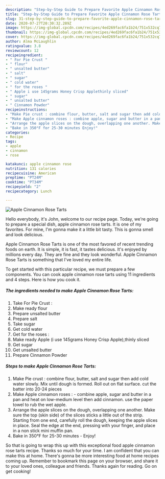```yaml
---
description: "Step-by-Step Guide to Prepare Favorite Apple Cinnamon Rose Tarts"
title: "Step-by-Step Guide to Prepare Favorite Apple Cinnamon Rose Tarts"
slug: 31-step-by-step-guide-to-prepare-favorite-apple-cinnamon-rose-tarts
date: 2020-07-27T20:30:32.289Z
image: https://img-global.cpcdn.com/recipes/4ed269fac6fa1b24/751x532cq70/apple-cinnamon-rose-tarts-recipe-main-photo.jpg
thumbnail: https://img-global.cpcdn.com/recipes/4ed269fac6fa1b24/751x532cq70/apple-cinnamon-rose-tarts-recipe-main-photo.jpg
cover: https://img-global.cpcdn.com/recipes/4ed269fac6fa1b24/751x532cq70/apple-cinnamon-rose-tarts-recipe-main-photo.jpg
author: Alma McLaughlin
ratingvalue: 3.8
reviewcount: 12
recipeingredient:
- " For Pie Crust "
- " flour"
- " unsalted butter"
- " salt"
- " sugar"
- " cold water"
- " for the roses "
- " Apple i use 145grams Honey Crisp Applethinly sliced"
- " sugar"
- " unsalted butter"
- " Cinnamon Powder"
recipeinstructions:
- "Make Pie crust : combine flour, butter, salt and sugar then add cold water slowly. Mix until dough is formed. Roll out on flat surface. cut the batter into 20-24 pieces"
- "Make Apple cinnamon roses : combine apple, sugar and butter in a pan and heat on low-medium level then add cinnamon. use the paper towel to rub the wet apple."
- "Arrange the apple slices on the dough, overlapping one another. Make sure the top (skin side) of the slices sticks a little out of the strip. Starting from one end, carefully roll the dough, keeping the apple slices in place. Seal the edge at the end, pressing with your finger, and place in a non stick mini muffin pan."
- "Bake in 350°F for 25-30 minutes Enjoy!"
categories:
- Recipe
tags:
- apple
- cinnamon
- rose

katakunci: apple cinnamon rose 
nutrition: 131 calories
recipecuisine: American
preptime: "PT24M"
cooktime: "PT34M"
recipeyield: "2"
recipecategory: Lunch

---
```



![Apple Cinnamon Rose Tarts](https://img-global.cpcdn.com/recipes/4ed269fac6fa1b24/751x532cq70/apple-cinnamon-rose-tarts-recipe-main-photo.jpg)

Hello everybody, it's John, welcome to our recipe page. Today, we're going to prepare a special dish, apple cinnamon rose tarts. It is one of my favorites. For mine, I'm gonna make it a little bit tasty. This is gonna smell and look delicious.

Apple Cinnamon Rose Tarts is one of the most favored of recent trending foods on earth. It is simple, it is fast, it tastes delicious. It's enjoyed by millions every day. They are fine and they look wonderful. Apple Cinnamon Rose Tarts is something that I've loved my entire life.




To get started with this particular recipe, we must prepare a few components. You can cook apple cinnamon rose tarts using 11 ingredients and 4 steps. Here is how you cook it.

##### The ingredients needed to make Apple Cinnamon Rose Tarts:

1. Take  For Pie Crust :
1. Make ready  flour
1. Prepare  unsalted butter
1. Prepare  salt
1. Take  sugar
1. Get  cold water
1. Get  for the roses :
1. Make ready  Apple (i use 145grams Honey Crisp Apple),thinly sliced
1. Get  sugar
1. Get  unsalted butter
1. Prepare  Cinnamon Powder




##### Steps to make Apple Cinnamon Rose Tarts:

1. Make Pie crust : combine flour, butter, salt and sugar then add cold water slowly. Mix until dough is formed. Roll out on flat surface. cut the batter into 20-24 pieces
1. Make Apple cinnamon roses : - combine apple, sugar and butter in a pan and heat on low-medium level then add cinnamon. use the paper towel to rub the wet apple.
1. Arrange the apple slices on the dough, overlapping one another. Make sure the top (skin side) of the slices sticks a little out of the strip. Starting from one end, carefully roll the dough, keeping the apple slices in place. Seal the edge at the end, pressing with your finger, and place in a non stick mini muffin pan.
1. Bake in 350°F for 25-30 minutes - Enjoy!




So that is going to wrap this up with this exceptional food apple cinnamon rose tarts recipe. Thanks so much for your time. I am confident that you can make this at home. There's gonna be more interesting food at home recipes coming up. Remember to bookmark this page on your browser, and share it to your loved ones, colleague and friends. Thanks again for reading. Go on get cooking!
